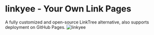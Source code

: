 # linkyee - Your Own Link Pages
A fully customized and open-source LinkTree alternative, also supports deployment on GitHub Pages.
![linkyee](https://github.com/user-attachments/assets/b652d090-3ea0-4fdd-99f6-cb6764b1489b)
